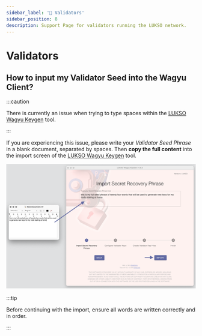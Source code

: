 ```yaml
---
sidebar_label: '🤖 Validators'
sidebar_position: 8
description: Support Page for validators running the LUKSO network.
---
```


# Validators

## How to input my Validator Seed into the Wagyu Client?

:::caution

There is currently an issue when trying to type spaces within the [LUKSO Wagyu Keygen](https://github.com/lukso-network/tools-wagyu-key-gen) tool.

:::

If you are experiencing this issue, please write your _Validator Seed Phrase_ in a blank document, separated by spaces. Then **copy the full content** into the import screen of the [LUKSO Wagyu Keygen](https://github.com/lukso-network/tools-wagyu-key-gen) tool.

![Wagyu Seed Input](../../static/img/general/wagyu-seed-input.png)

:::tip

Before continuing with the import, ensure all words are written correctly and in order.

:::
